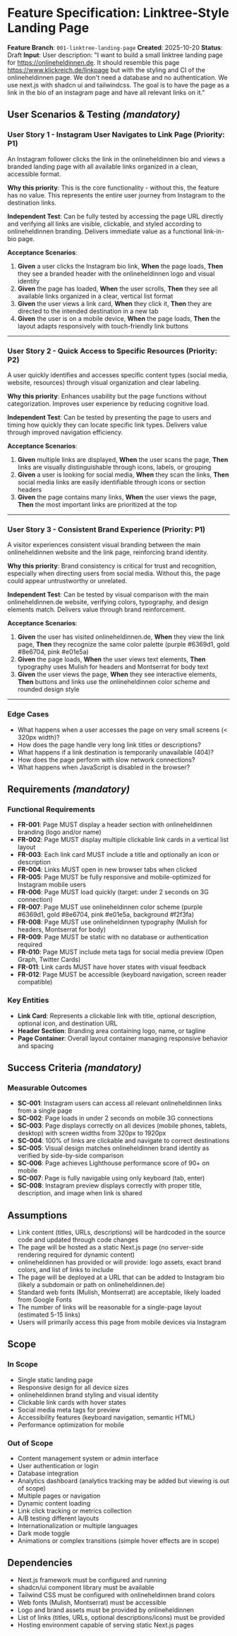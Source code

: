 # Feature Specification: Linktree-Style Landing Page

**Feature Branch**: `001-linktree-landing-page`
**Created**: 2025-10-20
**Status**: Draft
**Input**: User description: "I want to build a small linktree landing page for https://onlineheldinnen.de. It should resemble this page https://www.klickreich.de/linkpage but with the styling and CI of the onlineheldinnen page. We don't need a database and no authentication. We use next.js with shadcn ui and tailwindcss. The goal is to have the page as a link in the bio of an instagram page and have all relevant links on it."

## User Scenarios & Testing *(mandatory)*

### User Story 1 - Instagram User Navigates to Link Page (Priority: P1)

An Instagram follower clicks the link in the onlineheldinnen bio and views a branded landing page with all available links organized in a clean, accessible format.

**Why this priority**: This is the core functionality - without this, the feature has no value. This represents the entire user journey from Instagram to the destination links.

**Independent Test**: Can be fully tested by accessing the page URL directly and verifying all links are visible, clickable, and styled according to onlineheldinnen branding. Delivers immediate value as a functional link-in-bio page.

**Acceptance Scenarios**:

1. **Given** a user clicks the Instagram bio link, **When** the page loads, **Then** they see a branded header with the onlineheldinnen logo and visual identity
2. **Given** the page has loaded, **When** the user scrolls, **Then** they see all available links organized in a clear, vertical list format
3. **Given** the user views a link card, **When** they click it, **Then** they are directed to the intended destination in a new tab
4. **Given** the user is on a mobile device, **When** the page loads, **Then** the layout adapts responsively with touch-friendly link buttons

---

### User Story 2 - Quick Access to Specific Resources (Priority: P2)

A user quickly identifies and accesses specific content types (social media, website, resources) through visual organization and clear labeling.

**Why this priority**: Enhances usability but the page functions without categorization. Improves user experience by reducing cognitive load.

**Independent Test**: Can be tested by presenting the page to users and timing how quickly they can locate specific link types. Delivers value through improved navigation efficiency.

**Acceptance Scenarios**:

1. **Given** multiple links are displayed, **When** the user scans the page, **Then** links are visually distinguishable through icons, labels, or grouping
2. **Given** a user is looking for social media, **When** they scan the links, **Then** social media links are easily identifiable through icons or section headers
3. **Given** the page contains many links, **When** the user views the page, **Then** the most important links are prioritized at the top

---

### User Story 3 - Consistent Brand Experience (Priority: P1)

A visitor experiences consistent visual branding between the main onlineheldinnen website and the link page, reinforcing brand identity.

**Why this priority**: Brand consistency is critical for trust and recognition, especially when directing users from social media. Without this, the page could appear untrustworthy or unrelated.

**Independent Test**: Can be tested by visual comparison with the main onlineheldinnen.de website, verifying colors, typography, and design elements match. Delivers value through brand reinforcement.

**Acceptance Scenarios**:

1. **Given** the user has visited onlineheldinnen.de, **When** they view the link page, **Then** they recognize the same color palette (purple #6369d1, gold #8e6704, pink #e01e5a)
2. **Given** the page loads, **When** the user views text elements, **Then** typography uses Mulish for headers and Montserrat for body text
3. **Given** the user views the page, **When** they see interactive elements, **Then** buttons and links use the onlineheldinnen color scheme and rounded design style

---

### Edge Cases

- What happens when a user accesses the page on very small screens (< 320px width)?
- How does the page handle very long link titles or descriptions?
- What happens if a link destination is temporarily unavailable (404)?
- How does the page perform with slow network connections?
- What happens when JavaScript is disabled in the browser?

## Requirements *(mandatory)*

### Functional Requirements

- **FR-001**: Page MUST display a header section with onlineheldinnen branding (logo and/or name)
- **FR-002**: Page MUST display multiple clickable link cards in a vertical list layout
- **FR-003**: Each link card MUST include a title and optionally an icon or description
- **FR-004**: Links MUST open in new browser tabs when clicked
- **FR-005**: Page MUST be fully responsive and mobile-optimized for Instagram mobile users
- **FR-006**: Page MUST load quickly (target: under 2 seconds on 3G connection)
- **FR-007**: Page MUST use onlineheldinnen color scheme (purple #6369d1, gold #8e6704, pink #e01e5a, background #f2f3fa)
- **FR-008**: Page MUST use onlineheldinnen typography (Mulish for headers, Montserrat for body)
- **FR-009**: Page MUST be static with no database or authentication required
- **FR-010**: Page MUST include meta tags for social media preview (Open Graph, Twitter Cards)
- **FR-011**: Link cards MUST have hover states with visual feedback
- **FR-012**: Page MUST be accessible (keyboard navigation, screen reader compatible)

### Key Entities

- **Link Card**: Represents a clickable link with title, optional description, optional icon, and destination URL
- **Header Section**: Branding area containing logo, name, or tagline
- **Page Container**: Overall layout container managing responsive behavior and spacing

## Success Criteria *(mandatory)*

### Measurable Outcomes

- **SC-001**: Instagram users can access all relevant onlineheldinnen links from a single page
- **SC-002**: Page loads in under 2 seconds on mobile 3G connections
- **SC-003**: Page displays correctly on all devices (mobile phones, tablets, desktop) with screen widths from 320px to 1920px
- **SC-004**: 100% of links are clickable and navigate to correct destinations
- **SC-005**: Visual design matches onlineheldinnen brand identity as verified by side-by-side comparison
- **SC-006**: Page achieves Lighthouse performance score of 90+ on mobile
- **SC-007**: Page is fully navigable using only keyboard (tab, enter)
- **SC-008**: Instagram preview displays correctly with proper title, description, and image when link is shared

## Assumptions

- Link content (titles, URLs, descriptions) will be hardcoded in the source code and updated through code changes
- The page will be hosted as a static Next.js page (no server-side rendering required for dynamic content)
- onlineheldinnen has provided or will provide: logo assets, exact brand colors, and list of links to include
- The page will be deployed at a URL that can be added to Instagram bio (likely a subdomain or path on onlineheldinnen.de)
- Standard web fonts (Mulish, Montserrat) are acceptable, likely loaded from Google Fonts
- The number of links will be reasonable for a single-page layout (estimated 5-15 links)
- Users will primarily access this page from mobile devices via Instagram

## Scope

### In Scope

- Single static landing page
- Responsive design for all device sizes
- onlineheldinnen brand styling and visual identity
- Clickable link cards with hover states
- Social media meta tags for preview
- Accessibility features (keyboard navigation, semantic HTML)
- Performance optimization for mobile

### Out of Scope

- Content management system or admin interface
- User authentication or login
- Database integration
- Analytics dashboard (analytics tracking may be added but viewing is out of scope)
- Multiple pages or navigation
- Dynamic content loading
- Link click tracking or metrics collection
- A/B testing different layouts
- Internationalization or multiple languages
- Dark mode toggle
- Animations or complex transitions (simple hover effects are in scope)

## Dependencies

- Next.js framework must be configured and running
- shadcn/ui component library must be available
- Tailwind CSS must be configured with onlineheldinnen brand colors
- Web fonts (Mulish, Montserrat) must be accessible
- Logo and brand assets must be provided by onlineheldinnen
- List of links (titles, URLs, optional descriptions/icons) must be provided
- Hosting environment capable of serving static Next.js pages
